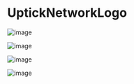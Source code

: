 # UptickNetworkLogo
 
![image](https://github.com/UptickNetwork/press-kit/blob/main/Uptick_Network_logo4.png)

![image](https://github.com/UptickNetwork/press-kit/blob/main/Uptick_Network_logo2.png)

![image](https://github.com/UptickNetwork/press-kit/blob/main/Uptick_Network_logo3.png)

![image](https://github.com/UptickNetwork/press-kit/blob/main/Uptick_Network_logo5.png)
